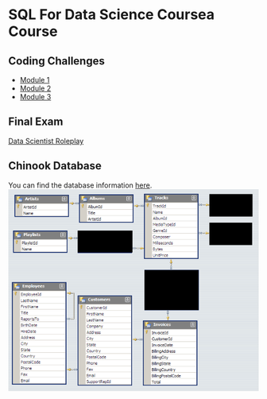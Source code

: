 # SQL For Data Science Coursea Course

## Coding Challenges
- [Module 1](Module1.sql)
- [Module 2](Module2.sql)
- [Module 3](Module3.sql)

## Final Exam
[Data Scientist Roleplay](Data_Scienctist_Roleplay.md)

## Chinook Database
You can find the database information [here](https://www.sqlitetutorial.net/sqlite-sample-database/).
![](ChinookDatabaseSchema.png)